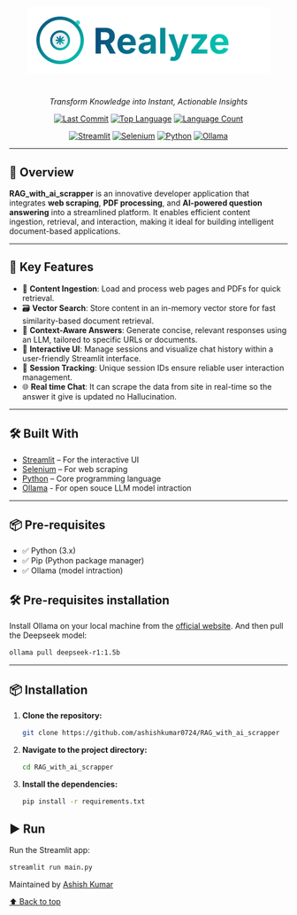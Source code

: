 <!-- Project Logo -->
<div align="center">

  <!-- Logo with link -->
 [![Project Logo](Screenshots/logo.svg)](https://github.com/ashishkumar0724/RAG_with_ai_scrapper )
  
  # 
  <em>Transform Knowledge into Instant, Actionable Insights</em>

  <!-- Badges -->
  [![Last Commit](https://img.shields.io/github/last-commit/ashishkumar0724/RAG_with_ai_scrapper?style=flat&logo=git&logoColor=white&color=0080ff)]( https://github.com/ashishkumar0724/RAG_with_ai_scrapper )
  [![Top Language](https://img.shields.io/github/languages/top/ashishkumar0724/RAG_with_ai_scrapper?style=flat&color=0080ff)]( https://github.com/ashishkumar0724/RAG_with_ai_scrapper )
  [![Language Count](https://img.shields.io/github/languages/count/ashishkumar0724/RAG_with_ai_scrapper?style=flat&color=0080ff)]( https://github.com/ashishkumar0724/RAG_with_ai_scrapper )
  
  [![Streamlit](https://img.shields.io/badge/Streamlit-FF4B4B.svg?style=flat&logo=Streamlit&logoColor=white)]( https://streamlit.io/ )
  [![Selenium](https://img.shields.io/badge/Selenium-43B02A.svg?style=flat&logo=Selenium&logoColor=white)]( https://www.selenium.dev/ )
  [![Python](https://img.shields.io/badge/Python-3776AB.svg?style=flat&logo=Python&logoColor=white)]( https://www.python.org/ )
  [![Ollama](https://img.shields.io/badge/Ollama-green?style=flat&logo=Ollama&logoColor=white)]( https://ollama.com/ )

</div>

---

## 🧠 Overview

**RAG_with_ai_scrapper** is an innovative developer application that integrates **web scraping**, **PDF processing**, and **AI-powered question answering** into a streamlined platform. It enables efficient content ingestion, retrieval, and interaction, making it ideal for building intelligent document-based applications.

---

## 🚀 Key Features

- 🧩 **Content Ingestion**: Load and process web pages and PDFs for quick retrieval.
- 🗃️ **Vector Search**: Store content in an in-memory vector store for fast similarity-based document retrieval.
- 💬 **Context-Aware Answers**: Generate concise, relevant responses using an LLM, tailored to specific URLs or documents.
- 🎯 **Interactive UI**: Manage sessions and visualize chat history within a user-friendly Streamlit interface.
- 🔑 **Session Tracking**: Unique session IDs ensure reliable user interaction management.
- 🌐 **Real time Chat**: It can scrape the data from site in real-time so the answer it give is updated no Hallucination.
---

## 🛠️ Built With

- [Streamlit]( https://streamlit.io/ ) – For the interactive UI
- [Selenium](https://www.selenium.dev/ ) – For web scraping
- [Python](https://www.python.org/ ) – Core programming language
- [Ollama](https://ollama.com/ ) - For open souce LLM model intraction
---

## 📦  Pre-requisites

- ✅ Python (3.x)
- ✅ Pip (Python package manager)
- ✅ Ollama (model intraction)
  
## 🛠️ Pre-requisites installation
Install Ollama on your local machine from the [official website](https://ollama.com/). And then pull the Deepseek model:

```bash
ollama pull deepseek-r1:1.5b
```
---

## 📦 Installation

1. **Clone the repository:**
   ```bash
   git clone https://github.com/ashishkumar0724/RAG_with_ai_scrapper 
2. **Navigate to the project directory:**
   ```bash 
   cd RAG_with_ai_scrapper
3. **Install the dependencies:**
   ```bash
   pip install -r requirements.txt
 ## ▶️ Run
Run the Streamlit app:

```bash
streamlit run main.py
```
Maintained by [Ashish Kumar](https://github.com/ashishkumar0724 )

[⬆ Back to top](#top)
